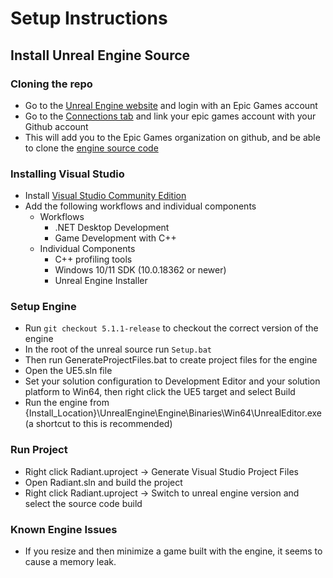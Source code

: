 # Setup Instructions

## Install Unreal Engine Source
### Cloning the repo
- Go to the [Unreal Engine website](https://www.unrealengine.com) and login with an Epic Games account
- Go to the [Connections tab](https://www.unrealengine.com/account/connections) and link your epic games account with your Github account
- This will add you to the Epic Games organization on github, and be able to clone the [engine source code](https://github.com/EpicGames/UnrealEngine)
### Installing Visual Studio
- Install [Visual Studio Community Edition](https://visualstudio.microsoft.com/vs/community)
- Add the following workflows and individual components
    - Workflows
        - .NET Desktop Development
        - Game Development with C++
    - Individual Components
        - C++ profiling tools
        - Windows 10/11 SDK (10.0.18362 or newer)
        - Unreal Engine Installer

### Setup Engine
- Run `git checkout 5.1.1-release` to checkout the correct version of the engine
- In the root of the unreal source run `Setup.bat`
- Then run GenerateProjectFiles.bat to create project files for the engine
- Open the UE5.sln file
- Set your solution configuration to Development Editor and your solution platform to Win64, then right click the UE5 target and select Build
- Run the engine from {Install_Location}\UnrealEngine\Engine\Binaries\Win64\UnrealEditor.exe (a shortcut to this is recommended)
 
### Run Project
- Right click Radiant.uproject -> Generate Visual Studio Project Files
- Open Radiant.sln and build the project
- Right click Radiant.uproject -> Switch to unreal engine version and select the source code build

### Known Engine Issues
- If you resize and then minimize a game built with the engine, it seems to cause a memory leak.